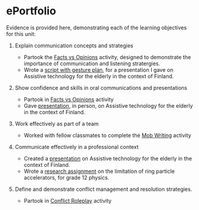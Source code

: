 # ePortfolio
Evidence is provided here, demonstrating each of the learning objectives for this unit:
1. Explain communication concepts and strategies     
   - Partook the [Facts vs Opinions](A1%20Fact%20Oppinions.docx) activity, designed to demonstrate the importance of communication and listening stratergies.
   - Wrote a [script with gesture plan](Draft_script&Gesture_plan.docx), for a presentation I gave on Assistive technology for the elderly in the context of Finland.


2. Show confidence and skills in oral communications and presentations
   - Partook in [Facts vs Opinions](A1%20Fact%20Oppinions.docx) activity 
   - Gave [presentation](Assistive%20Technology.pptx), in person, on Assistive technology for the elderly in the context of Finland.


3. Work effectively as part of a team
   - Worked with fellow classmates to complete the [Mob Writing](Week6%20Mob%20Writing.docx) activity


4. Communicate effectively in a professional context
   - Created a [presentation](Assistive%20Technology.pptx) on Assistive technology for the elderly in the context of Finland.
   - Wrote a [research assignment](Research_Task.docx) on the limitation of ring particle accelerators, for grade 12 physics.


5. Define and demonstrate conflict management and resolution strategies.
   - Partook in [Conflict Roleplay](Week5%20Conflict%20Senario.docx) activity
 
